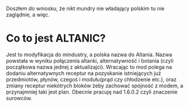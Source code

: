 Doszłem do wniosku, że nikt mundry nie władający polskim tu nie zaglądnie, a więc.
# Co to jest ALTANIC?
Jest to modyfikacja do mindustry, a polska nazwa do Altania. Nazwa powstała w wyniku połączenia altanki, alternatywność i botania (czyli początkowa nazwa jednej z aktualizajci). Wracając to mod polega na dodaniu alternatywnych receptur na pozyskanie istniejących już przedmiotów, płynów, czegoś i modułu(prąd czy chłodzenie etc.), oraz zmiany receptur niekótrych bloków żeby zachować spójność z modem, a przynajmniej taki jest plan. Obecnie pracuję nad 1.6.0.2 czyli znaczenie surowców.
